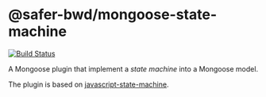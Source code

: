 # @safer-bwd/mongoose-state-machine
[![Build Status](https://travis-ci.com/safer-bwd/mongoose-state-machine.svg?branch=master)](https://travis-ci.com/safer-bwd/mongoose-state-machine)

A Mongoose plugin that implement a *state machine* into a Mongoose model. 

The plugin is based on [javascript-state-machine](https://github.com/jakesgordon/javascript-state-machine).
